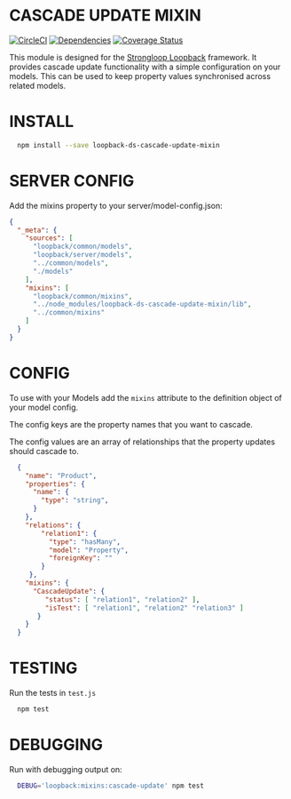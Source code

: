 CASCADE UPDATE MIXIN
================

[![CircleCI](https://circleci.com/gh/fullcube/loopback-ds-cascade-update-mixin.svg?style=svg)](https://circleci.com/gh/fullcube/loopback-ds-cascade-update-mixin) [![Dependencies](http://img.shields.io/david/fullcube/loopback-ds-cascade-update-mixin.svg?style=flat)](https://david-dm.org/fullcube/loopback-ds-cascade-update-mixin)
[![Coverage Status](https://coveralls.io/repos/github/fullcube/loopback-ds-cascade-update-mixin/badge.svg?branch=master)](https://coveralls.io/github/fullcube/loopback-ds-cascade-update-mixin?branch=master)



This module is designed for the [Strongloop Loopback](https://github.com/strongloop/loopback) framework. It provides cascade update functionality with a simple configuration on your models. This can be used to keep property values synchronised across related models.

INSTALL
================

```bash
  npm install --save loopback-ds-cascade-update-mixin
```

SERVER CONFIG
=============
Add the mixins property to your server/model-config.json:

```json
{
  "_meta": {
    "sources": [
      "loopback/common/models",
      "loopback/server/models",
      "../common/models",
      "./models"
    ],
    "mixins": [
      "loopback/common/mixins",
      "../node_modules/loopback-ds-cascade-update-mixin/lib",
      "../common/mixins"
    ]
  }
}
```

CONFIG
=============

To use with your Models add the `mixins` attribute to the definition object of your model config.

The config keys are the property names that you want to cascade.

The config values are an array of relationships that the property updates should cascade to.


```json
  {
    "name": "Product",
    "properties": {
      "name": {
        "type": "string",
      }
    },
    "relations": {
        "relation1": {
          "type": "hasMany",
          "model": "Property",
          "foreignKey": ""
        }
     },
    "mixins": {
      "CascadeUpdate": {
         "status": [ "relation1", "relation2" ],
         "isTest": [ "relation1", "relation2" "relation3" ]
       }
    }
  }
```

TESTING
=============

Run the tests in `test.js`

```bash
  npm test
```

DEBUGGING
=============

Run with debugging output on:

```bash
  DEBUG='loopback:mixins:cascade-update' npm test
```
